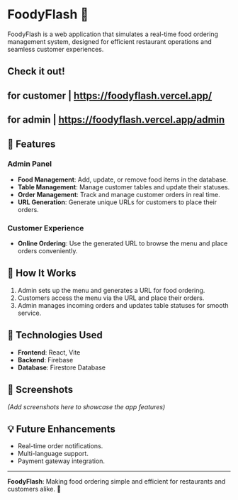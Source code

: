 # FoodyFlash 🍴

FoodyFlash is a web application that simulates a real-time food ordering management system, designed for efficient restaurant operations and seamless customer experiences.

## Check it out! 
## for customer | https://foodyflash.vercel.app/
## for admin | https://foodyflash.vercel.app/admin

## 🌟 Features

### Admin Panel
- **Food Management**: Add, update, or remove food items in the database.
- **Table Management**: Manage customer tables and update their statuses.
- **Order Management**: Track and manage customer orders in real time.
- **URL Generation**: Generate unique URLs for customers to place their orders.

### Customer Experience
- **Online Ordering**: Use the generated URL to browse the menu and place orders conveniently.

## 🚀 How It Works
1. Admin sets up the menu and generates a URL for food ordering.
2. Customers access the menu via the URL and place their orders.
3. Admin manages incoming orders and updates table statuses for smooth service.

## 🔧 Technologies Used
- **Frontend**: React, Vite
- **Backend**: Firebase
- **Database**: Firestore Database

## 📸 Screenshots
*(Add screenshots here to showcase the app features)*

## 💡 Future Enhancements
- Real-time order notifications.
- Multi-language support.
- Payment gateway integration.

---

**FoodyFlash**: Making food ordering simple and efficient for restaurants and customers alike. 🎉
